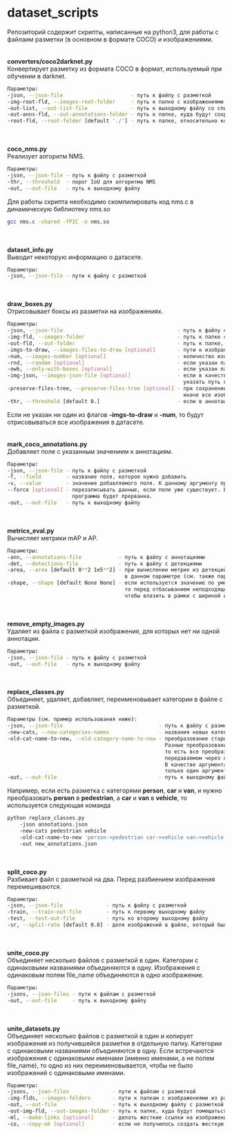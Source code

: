 # dataset_scripts
Репозиторий содержит скрипты, написанные на python3, для работы с файлаим разметки (в основном в формате COCO) и изображениями.
\
\
\
**converters/coco2darknet.py**\
Конвертирует разметку из формата COCO в формат, используемый при обучении в darknet.
```bash
Параметры:
-json, --json-file                      - путь к файлу с разметкой
-img-root-fld, --images-root-folder     - путь к папке с изображениями из разметки
-out-list, --out-list-file              - путь к выходному файлу со списком путей к изображениям
-out-anns-fld, --out-annotations-folder - путь к папке, куда будут сохраненны файлы с конвертированной разметкой
-root-fld, --root-folder [default './'] - путь к папке, относительно которой будут задаваться пути к изображенияим, которые записываются в файл, указанный в параметре -out-list
```
\
\
**coco_nms.py**\
Реализует алгоритм NMS.
```bash
Параметры:
-json, --json-file - путь к файлу с разметкой
-thr, --threshold  - порог IoU для алгоритма NMS
-out, --out-file   - путь к выходному файлу
```
Для работы скрипта необходимо скомпилировать код nms.c в динамическую библиотеку nms.so
```bash
gcc nms.c -shared -fPIC -o nms.so
```
\
\
**dataset_info.py**\
Выводит некоторую информацию о датасете.
```bash
Параметры:
-json, --json-file - пути к файлу с разметкой
```
\
\
**draw_boxes.py**\
Отрисовывает боксы из разметки на изображениях.
```bash
Параметры:
-json, --json-file                                     - путь к файлу с разметкой
-img-fld, --images-folder                              - путь к папке с изображениями
-out-fld, --out-folder                                 - путь к папке, куда будут сохраняться изображения с отрисованными на них боксами
-imgs-to-draw, --images-files-to-draw [optional]       - пути к изображениям (относительно текущей директории), на которых нужно отрисовать боксы
-num, --images-number [optional]                       - количество изображений, на которых нужно отрисовать боксы. Не имеет эффекта, если используется флаг -imgs-to-draw
-rnd, --random [optional]                              - если указан параметр -num, то для отрисовки будут выбраны случайные изображения, иначе первые
-owb, --only-with-boxes [optional]                     - если указан параметр -num, то для отрисовки не будут выбираться изображения без боксов
-img-json, --images-json-file [optional]               - если в качестве параметра -json указан файл с детекциями (без изображений и категорий), то в этом параметре нужно
                                                         указать путь к файлу с изображениями и категориями
-preserve-files-tree, --preserve-files-tree [optional] - при сохранении отрисованных изображений будет сохраняться файловая структура изображений в исходном датасете,
                                                         иначе все изображения будут сохряняться в одну папку, а изображения с одинаковыми именами будут переименовываться.
-thr, --threshold [default 0.]                         - если в аннотации есть поле score, то она будет отброшенна, если значение этого поля меньше значения данного параметра
```
Если не указан ни один из флагов **-imgs-to-draw** и **-num**, то будут отрисовываться все изображения в датасете.\
\
\
**mark_coco_annotations.py**\
Добавляет поле с указанным значением к аннотациям.
```bash
Параметры:
-json, --json-file - путь к файлу с разметкой
-f, --field        - название поля, которое нужно добавить
-v, --value        - значение добавляемого поля. К данному аргументу применяется метод eval()
--force [optional] - перезаписывать данные, если поле уже существует. Если не указывать данный флаг, то при обнаружении, что добавляемое поле уже существует,
                     программа будет прерванна.
-out, --out-file   - путь к выходному файлу
```
\
\
**metrics_eval.py**\
Вычисляет метрики mAP и AP.
```bash
Параметры:
-ann, --annotations-file            - путь к файлу с аннотациями
-det, --detections-file             - путь к файлу с детекциями
-area, --area [default 0**2 1e5**2] - при вычислении метрик из детекций и аннотаций будут удалены боксы, площадь которых находится вне диапазона, указанного
                                      в данном параметре (см. также параметр -shape). В качестве верхнего предела можно указать -1, что будет эквивалентно 1e5**2
-shape, --shape [default None None] - если используется значение по умолчанию (None None), то площадь боксов берется на исходном изображении. Если передать два числа,
                                      то перед отбасыванием неподходящих по размеру боксов, изображение будет отмаштабированно с сохранением соотношения сторон так,
                                      чтобы влазить в рамки с шириной и высотой, взятыми из параметра -shape. Площади боксов будут пересчитаны соответствующим образом.
```
\
\
**remove_empty_images.py**\
Удаляет из файла с разметкой изображения, для которых нет ни одной аннотации.
```bash
Параметры:
-json, --json-file - путь к файлу с разметкой
-out, --out-file   - путь к выходному файлу
```
\
\
**replace_classes.py**\
Объединяет, удаляет, добавляет, переименовывает категории в файле с разметкой.
```bash
Параметры (см. пример использования ниже):
-json, --json-file                               - путь к файлу с разметкой
-new-cats, --new-categories-names                - названия новых категорий, на которые будут заменены старые
-old-cat-name-to-new, --old-category-name-to-new - преобразование старых категорий в новые. Одно преобразование задается в формате old_category_name->new_category_name.
                                                   Разные преобразования разделяются пробелом. Данный параметр принимает один арнумант, а не список аргументов,
                                                   то есть все преобразования должны быть взяты в кавычки. Название категории new_category_name должно присутствовать в списке,
                                                   передаваемом через парамерт -new-cats (см. пример ниже)
                                                   В качестве аргумента также можно указать convert_all_categories (или conv_all_cats). В этом случае параметр -new-cats принимает
                                                   только один аргумент и происходит конвертация всех категорий в разметке в одну категорию, переданную в параметре -new-cats
-out, --out-file                                 - путь к выходному файлу
```
Например, если есть разметка с категорями **person**, **car** и **van**, и нужно преобразовать **person** в **pedestrian**, а **car** и **van** в **vehicle**, то используется следующая команда
```bash
python replace_classes.py
    -json annotations.json
    -new-cats pedestrian vehicle
    -old-cat-name-to-new 'person->pedestrian car->vehicle van->vehicle'
    -out new_annotations.json
```
\
\
**split_coco.py**\
Разбивает файл с разметкой на два. Перед разбиением изображения перемешиваются.
```bash
Параметры:
-json, --json-file              - путь к файлу с разметкой
-train, --train-out-file        - путь к первому выходному файлу
-test, --test-out-file          - путь ко второму выходному файлу
-sr, --split-rate [default 0.8] - доля изображений в файле, который был передан в параметре -train
```
\
\
**unite_coco.py**\
Объединяет несколько файлов с разметкой в один. Категории с одинаковыми названиями объединяются в одну. Изображения с одинаковым полем file_name объединяются в одно изображение.
```bash
Параметры:
-jsons, --json-files - пути к файлам с разметкой
-out, --out-file     - путь к выходному файлу
```
\
\
**unite_datasets.py**\
Объединяет несколько файлов с разметкой в один и копирует изображения из получившейся разметки в отдельную папку. Категории с одинаковыми названиями объединяются в одну.
Если встречаются изображения с одинаковыми именами (именно именами, а не полем file_name), то одно из них переименовывается, чтобы не было изображений с одинаковыми именами.
```bash
Параметры:
-jsons, --json-files              - пути к файлам с разметкой
-img-flds, --images-folders       - пути к папкам с изображениями из разметок, указанных в параметре -jsons
-out, --out-file                  - путь к выходному файлу с разметкой
-out-img-fld, --out-images-folder - путь к папке, куда будут помещаться изображения из получившейся разметки
-ml, --make-links [optional]      - делать жесткие ссылки на изображения, а не копировать их
-co, --copy-ok [optional]         - если не получилось создать жесткую ссылку, то не прерывать работу программы, а просто скопировать изображение
```
